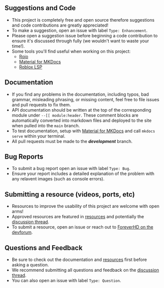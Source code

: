[discussion thread]: https://devforum.roblox.com/t/zone-retrieving-players-within-an-area-zone/397465
[resources]: https://1foreverhd.github.io/ZonePlus/resources/
[Material for MKDocs]: https://squidfunk.github.io/mkdocs-material/
[ForeverHD on the devforum]: https://devforum.roblox.com/u/ForeverHD/summary

## Suggestions and Code
- This project is completely free and open source therefore suggestions and code contributions are greatly appreciated!
- To make a suggestion, open an issue with label ``Type: Enhancement``.
- Please open a suggestion issue before beginning a code contribution to ensure it's discussed through fully (we wouldn't want to waste your time!).
- Some tools you'll find useful when working on this project:
    - [Rojo](https://rojo.space/docs/)
    - [Material for MKDocs]
    - [Roblox LSP](https://devforum.roblox.com/t/roblox-lsp-full-intellisense-for-roblox-and-luau/717745)

## Documentation
- If you find any problems in the documentation, including typos, bad grammar, misleading phrasing, or missing content, feel free to file issues and pull requests to fix them.
- API documentation should be written at the top of the corresponding module under ``--[[ module:header``. These comment blocks are automatically converted into markdown files and deployed to the site when pulled into the ``main`` branch.
- To test documentation, setup with [Material for MKDocs] and call ``mkdocs serve`` within your terminal.
- All pull requests must be made to the ***development*** branch.

## Bug Reports
- To submit a bug report open an issue with label ``Type: Bug``.
- Ensure your report includes a detailed explanation of the problem with any relavent images (such as console errors).

## Submitting a resource (videos, ports, etc)
- Resources to improve the usability of this project are welcome with open arms!
- Approved resources are featured in [resources] and potentially the [discussion thread].
- To submit a resource, open an issue or reach out to [ForeverHD on the devforum].

## Questions and Feedback
- Be sure to check out the documentation and [resources] first before asking a question.
- We recommend submitting all questions and feedback on the [discussion thread].
- You can also open an issue with label ``Type: Question``.
